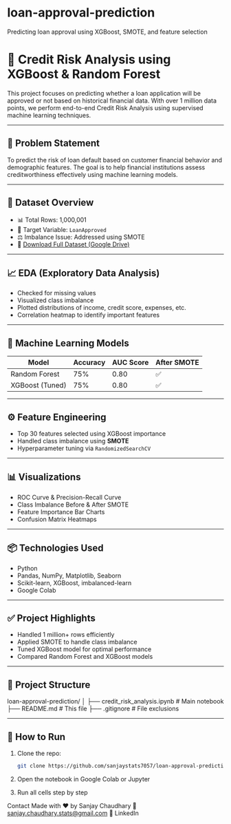 # loan-approval-prediction
Predicting loan approval using XGBoost, SMOTE, and feature selection
# 🏦 Credit Risk Analysis using XGBoost & Random Forest

This project focuses on predicting whether a loan application will be approved or not based on historical financial data. With over 1 million data points, we perform end-to-end Credit Risk Analysis using supervised machine learning techniques.

---

## 📌 Problem Statement

To predict the risk of loan default based on customer financial behavior and demographic features. The goal is to help financial institutions assess creditworthiness effectively using machine learning models.

---

## 📂 Dataset Overview

- 📊 Total Rows: 1,000,001  
- 🎯 Target Variable: `LoanApproved`  
- ⚖️ Imbalance Issue: Addressed using SMOTE  
- 🔗 [Download Full Dataset (Google Drive)](https://drive.google.com/file/d/1l_0v6cxfHBM82a3dXFE8qb55pBhRZlz1/view?usp=drive_link)

---

## 📈 EDA (Exploratory Data Analysis)

- Checked for missing values  
- Visualized class imbalance  
- Plotted distributions of income, credit score, expenses, etc.  
- Correlation heatmap to identify important features

---

## 🧠 Machine Learning Models

| Model             | Accuracy | AUC Score | After SMOTE |
|------------------|----------|-----------|--------------|
| Random Forest     | 75%      | 0.80      | ✅            |
| XGBoost (Tuned)   | 75%      | 0.80      | ✅            |

---

## ⚙️ Feature Engineering

- Top 30 features selected using XGBoost importance  
- Handled class imbalance using **SMOTE**  
- Hyperparameter tuning via `RandomizedSearchCV`

---

## 📊 Visualizations

- ROC Curve & Precision-Recall Curve  
- Class Imbalance Before & After SMOTE  
- Feature Importance Bar Charts  
- Confusion Matrix Heatmaps

---

## 📦 Technologies Used

- Python  
- Pandas, NumPy, Matplotlib, Seaborn  
- Scikit-learn, XGBoost, imbalanced-learn  
- Google Colab

---

## ✅ Project Highlights

- Handled 1 million+ rows efficiently  
- Applied SMOTE to handle class imbalance  
- Tuned XGBoost model for optimal performance  
- Compared Random Forest and XGBoost models

---

## 📁 Project Structure
loan-approval-prediction/
│
├── credit_risk_analysis.ipynb # Main notebook
├── README.md # This file
├── .gitignore # File exclusions


---

## 🚀 How to Run

1. Clone the repo:
   ```bash
   git clone https://github.com/sanjaystats7057/loan-approval-prediction.git
2. Open the notebook in Google Colab or Jupyter

3. Run all cells step by step

Contact
Made with ❤️ by Sanjay Chaudhary
📧 sanjay.chaudhary.stats@gmail.com
🔗 LinkedIn
















